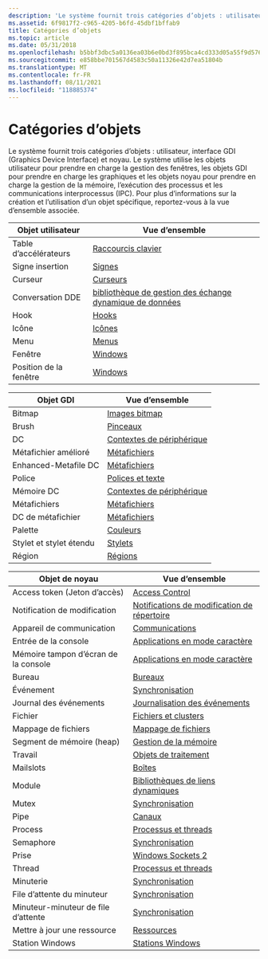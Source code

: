 ```yaml
---
description: 'Le système fournit trois catégories d’objets : utilisateur, interface GDI (Graphics Device Interface) et noyau.'
ms.assetid: 6f9817f2-c965-4205-b6fd-45dbf1bffab9
title: Catégories d’objets
ms.topic: article
ms.date: 05/31/2018
ms.openlocfilehash: b5bbf3dbc5a0136ea03b6e0bd3f895bca4cd333d05a55f9d576aad0c7e36364c
ms.sourcegitcommit: e858bbe701567d4583c50a11326e42d7ea51804b
ms.translationtype: MT
ms.contentlocale: fr-FR
ms.lasthandoff: 08/11/2021
ms.locfileid: "118885374"
---
```

# <a name="object-categories"></a>Catégories d’objets

Le système fournit trois catégories d’objets : utilisateur, interface GDI (Graphics Device Interface) et noyau. Le système utilise les objets utilisateur pour prendre en charge la gestion des fenêtres, les objets GDI pour prendre en charge les graphiques et les objets noyau pour prendre en charge la gestion de la mémoire, l’exécution des processus et les communications interprocessus (IPC). Pour plus d’informations sur la création et l’utilisation d’un objet spécifique, reportez-vous à la vue d’ensemble associée.



| Objet utilisateur       | Vue d’ensemble                                                                                        |
|-------------------|-------------------------------------------------------------------------------------------------|
| Table d’accélérateurs | [Raccourcis clavier](../menurc/keyboard-accelerators.md)                                       |
| Signe insertion             | [Signes](../menurc/carets.md)                                                                     |
| Curseur            | [Curseurs](../menurc/cursors.md)                                                                   |
| Conversation DDE  | [bibliothèque de gestion des échange dynamique de données](../dataxchg/dynamic-data-exchange-management-library.md) |
| Hook              | [Hooks](../winmsg/hooks.md)                                                                       |
| Icône              | [Icônes](../menurc/icons.md)                                                                       |
| Menu              | [Menus](../menurc/menus.md)                                                                       |
| Fenêtre            | [Windows](../winmsg/windows.md)                                                                   |
| Position de la fenêtre   | [Windows](../winmsg/windows.md)                                                                   |



 



| Objet GDI           | Vue d’ensemble                               |
|----------------------|----------------------------------------|
| Bitmap               | [Images bitmap](/windows/desktop/gdi/bitmaps)                 |
| Brush                | [Pinceaux](/windows/desktop/gdi/brushes)                 |
| DC                   | [Contextes de périphérique](/windows/desktop/gdi/device-contexts) |
| Métafichier amélioré    | [Métafichiers](/windows/desktop/gdi/metafiles)             |
| Enhanced-Metafile DC | [Métafichiers](/windows/desktop/gdi/metafiles)             |
| Police                 | [Polices et texte](/windows/desktop/gdi/fonts-and-text)   |
| Mémoire DC            | [Contextes de périphérique](/windows/desktop/gdi/device-contexts) |
| Métafichiers             | [Métafichiers](/windows/desktop/gdi/metafiles)             |
| DC de métafichier          | [Métafichiers](/windows/desktop/gdi/metafiles)             |
| Palette              | [Couleurs](/windows/desktop/gdi/colors)                   |
| Stylet et stylet étendu | [Stylets](/windows/desktop/gdi/pens)                       |
| Région               | [Régions](/windows/desktop/gdi/regions)                 |



 



| Objet de noyau         | Vue d’ensemble                                                                        |
|-----------------------|---------------------------------------------------------------------------------|
| Access token (Jeton d’accès)          | [Access Control](/windows/desktop/SecAuthZ/access-control)                                       |
| Notification de modification   | [Notifications de modification de répertoire](/windows/desktop/FileIO/obtaining-directory-change-notifications) |
| Appareil de communication | [Communications](/windows/desktop/DevIO/communications-resources)                                 |
| Entrée de la console         | [Applications en mode caractère](/windows/console/character-mode-applications)                 |
| Mémoire tampon d’écran de la console | [Applications en mode caractère](/windows/console/character-mode-applications)                 |
| Bureau               | [Bureaux](/windows/desktop/winstation/desktops)                                                       |
| Événement                 | [Synchronisation](/windows/desktop/Sync/synchronization)                                         |
| Journal des événements             | [Journalisation des événements](/windows/desktop/EventLog/event-logging)                                             |
| Fichier                  | [Fichiers et clusters](/windows/desktop/FileIO/files-and-clusters)                                   |
| Mappage de fichiers          | [Mappage de fichiers](/windows/desktop/Memory/file-mapping)                                               |
| Segment de mémoire (heap)                  | [Gestion de la mémoire](/windows/desktop/Memory/memory-management)                                     |
| Travail                   | [Objets de traitement](/windows/desktop/ProcThread/job-objects)                                                 |
| Mailslots              | [Boîtes](/windows/desktop/ipc/mailslots)                                                     |
| Module                | [Bibliothèques de liens dynamiques](/windows/desktop/Dlls/dynamic-link-libraries)                           |
| Mutex                 | [Synchronisation](/windows/desktop/Sync/synchronization)                                         |
| Pipe                  | [Canaux](/windows/desktop/ipc/pipes)                                                             |
| Process               | [Processus et threads](/windows/desktop/ProcThread/processes-and-threads)                             |
| Semaphore             | [Synchronisation](/windows/desktop/Sync/synchronization)                                         |
| Prise                | [Windows Sockets 2](/windows/desktop/WinSock/windows-sockets-start-page-2)                       |
| Thread                | [Processus et threads](/windows/desktop/ProcThread/processes-and-threads)                             |
| Minuterie                 | [Synchronisation](/windows/desktop/Sync/synchronization)                                         |
| File d’attente du minuteur           | [Synchronisation](/windows/desktop/Sync/synchronization)                                         |
| Minuteur-minuteur de file d’attente     | [Synchronisation](/windows/desktop/Sync/synchronization)                                         |
| Mettre à jour une ressource       | [Ressources](../menurc/resources.md)                                               |
| Station Windows        | [Stations Windows](/windows/desktop/winstation/window-stations)                                         |



 

 

 
